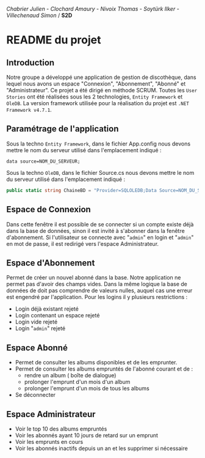 *Chabrier Julien* - *Clochard Amaury* - *Nivoix Thomas* - *Soytürk Ilker* - *Villechenaud Simon* / **S2D**
# README du projet
## Introduction
Notre groupe a développé  une application de gestion de discothèque, dans lequel nous avons un espace "Connexion", "Abonnement", "Abonné" et "Administrateur". Ce projet a été dirigé en méthode SCRUM. Toutes les `User Stories` ont été réalisées sous les 2 technologies, `Entity Framework` et `OleDB`. La version framework utilisée pour la réalisation du projet est `.NET Framework v4.7.1`.

## Paramétrage de l'application
Sous la techno `Entity Framework`, dans le fichier App.config nous devons mettre le nom du serveur utilisé dans l'emplacement indiqué :
```
data source=NOM_DU_SERVEUR;
```

Sous la techno `OleDB`, dans le fichier Source.cs nous devons mettre le nom du serveur utilisé dans l'emplacement indiqué :
```cs
public static string ChaineBD = "Provider=SQLOLEDB;Data Source=NOM_DU_SERVEUR;Initial Catalog=MusiqueSQL;Integrated Security=SSPI;";
```

## Espace de Connexion
Dans cette fenêtre il est possible de se connecter si un compte existe déjà dans la base de données, sinon il est invité à s'abonner dans la fenêtre d'abonnement. Si l'utilisateur se connecte avec "`admin`" en login et "`admin`" en mot de passe, il est redirigé vers l'espace Administrateur.
## Espace d'Abonnement
Permet de créer un nouvel abonné dans la base. Notre application ne permet pas d'avoir des champs vides. Dans la même logique la base de données de doit pas comprendre de valeurs nulles, auquel cas une erreur est engendré par l'application. Pour les logins il y plusieurs restrictions :
* Login déjà existant rejeté
* Login contenant un espace rejeté
* Login vide rejeté
* Login "`admin`" rejeté
## Espace Abonné
- Permet de consulter les albums disponibles et de les emprunter. 
- Permet de consulter les albums empruntés de l'abonné courant et de :
     - rendre un album ( boîte de dialogue)
     - prolonger l'emprunt d'un mois d'un album
     - prolonger l'emprunt d'un mois de tous les albums 
- Se déconnecter
## Espace Administrateur
- Voir le top 10 des albums empruntés
- Voir les abonnés ayant 10 jours de retard sur un emprunt
- Voir les emprunts en cours
- Voir les abonnés inactifs depuis un an et les supprimer si nécessaire

